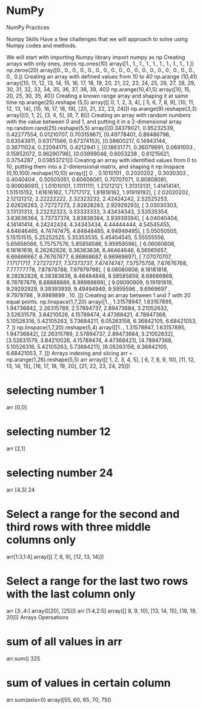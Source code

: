 # NumPy


NumPy Practices

Numpy Skills
Have a few challenges that we will approach to solve using Numpy codes and methods.

We will start with importing Numpy library
import numpy as np
Creating arrays with only ones, zeros
np.ones(10) 
array([1., 1., 1., 1., 1., 1., 1., 1., 1., 1.])
np.zeros(20)
array([0., 0., 0., 0., 0., 0., 0., 0., 0., 0., 0., 0., 0., 0., 0., 0., 0.,
       0., 0., 0.])
Creating an array with defined values from 10 to 40
np.arange (10,41)
array([10, 11, 12, 13, 14, 15, 16, 17, 18, 19, 20, 21, 22, 23, 24, 25, 26,
       27, 28, 29, 30, 31, 32, 33, 34, 35, 36, 37, 38, 39, 40])
np.arange(10,41,5)
array([10, 15, 20, 25, 30, 35, 40])
Creating a known range array and shaping it at same time
np.arange(25).reshape (5,5)
array([[ 0,  1,  2,  3,  4],
       [ 5,  6,  7,  8,  9],
       [10, 11, 12, 13, 14],
       [15, 16, 17, 18, 19],
       [20, 21, 22, 23, 24]])
np.arange(9).reshape(3,3)
array([[0, 1, 2],
       [3, 4, 5],
       [6, 7, 8]])
Creating an array with random numbers with the value between 0 and 1, and putting it in a 2-dimensional array
np.random.rand(25).reshape(5,5)
array([[0.34379021, 0.95232539, 0.42277554, 0.01210707, 0.70315967],
       [0.49778401, 0.89486796, 0.63543811, 0.63171566, 0.67374153],
       [0.58600217, 0.14943144, 0.36711024, 0.22094175, 0.4212941 ],
       [0.18631771, 0.36079691, 0.0691003 , 0.15852072, 0.96290796],
       [0.03999046, 0.6053238 , 0.81215621, 0.3754287 , 0.03853721]])
Creating an array with identified values from 0 to 10, putting them into a 2-dimensional matrix, and shaping it
np.linspace (0,10,100).reshape(10,10)
array([[ 0.        ,  0.1010101 ,  0.2020202 ,  0.3030303 ,  0.4040404 ,
         0.50505051,  0.60606061,  0.70707071,  0.80808081,  0.90909091],
       [ 1.01010101,  1.11111111,  1.21212121,  1.31313131,  1.41414141,
         1.51515152,  1.61616162,  1.71717172,  1.81818182,  1.91919192],
       [ 2.02020202,  2.12121212,  2.22222222,  2.32323232,  2.42424242,
         2.52525253,  2.62626263,  2.72727273,  2.82828283,  2.92929293],
       [ 3.03030303,  3.13131313,  3.23232323,  3.33333333,  3.43434343,
         3.53535354,  3.63636364,  3.73737374,  3.83838384,  3.93939394],
       [ 4.04040404,  4.14141414,  4.24242424,  4.34343434,  4.44444444,
         4.54545455,  4.64646465,  4.74747475,  4.84848485,  4.94949495],
       [ 5.05050505,  5.15151515,  5.25252525,  5.35353535,  5.45454545,
         5.55555556,  5.65656566,  5.75757576,  5.85858586,  5.95959596],
       [ 6.06060606,  6.16161616,  6.26262626,  6.36363636,  6.46464646,
         6.56565657,  6.66666667,  6.76767677,  6.86868687,  6.96969697],
       [ 7.07070707,  7.17171717,  7.27272727,  7.37373737,  7.47474747,
         7.57575758,  7.67676768,  7.77777778,  7.87878788,  7.97979798],
       [ 8.08080808,  8.18181818,  8.28282828,  8.38383838,  8.48484848,
         8.58585859,  8.68686869,  8.78787879,  8.88888889,  8.98989899],
       [ 9.09090909,  9.19191919,  9.29292929,  9.39393939,  9.49494949,
         9.5959596 ,  9.6969697 ,  9.7979798 ,  9.8989899 , 10.        ]])
Creating an array between 1 and 7 with 20 equal points.
np.linspace(1,7,20)
array([1.        , 1.31578947, 1.63157895, 1.94736842, 2.26315789,
       2.57894737, 2.89473684, 3.21052632, 3.52631579, 3.84210526,
       4.15789474, 4.47368421, 4.78947368, 5.10526316, 5.42105263,
       5.73684211, 6.05263158, 6.36842105, 6.68421053, 7.        ])
np.linspace(1,7,20).reshape(5,4)
array([[1.        , 1.31578947, 1.63157895, 1.94736842],
       [2.26315789, 2.57894737, 2.89473684, 3.21052632],
       [3.52631579, 3.84210526, 4.15789474, 4.47368421],
       [4.78947368, 5.10526316, 5.42105263, 5.73684211],
       [6.05263158, 6.36842105, 6.68421053, 7.        ]])
Arrays indexing and slicing
arr = np.arange(1,26).reshape(5,5)
arr
array([[ 1,  2,  3,  4,  5],
       [ 6,  7,  8,  9, 10],
       [11, 12, 13, 14, 15],
       [16, 17, 18, 19, 20],
       [21, 22, 23, 24, 25]])
# selecting number 1 
arr [0,0]

# selecting number 12 
arr [2,1]

# selecting number 24 
arr [4,3]
24
# Select a range for the second and third rows with three middle columns only

arr[1:3,1:4]
array([[ 7,  8,  9],
       [12, 13, 14]])
# Select a range for the last two rows with the last column only

arr [3:,4:]
array([[20],
       [25]])
arr [1:4,2:5]
array([[ 8,  9, 10],
       [13, 14, 15],
       [18, 19, 20]])
Arrays Opersations
# sum of all values in arr

arr.sum()
325
# sum of values in certain column 

arr.sum(axis=0)
array([55, 60, 65, 70, 75])
